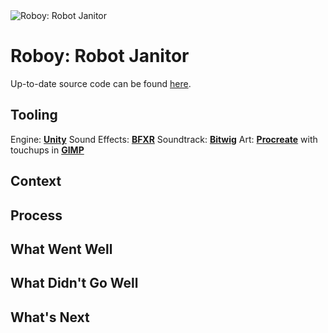 <img src="assets/projectimg/roboy_title.png" alt="Roboy: Robot Janitor" class="hero-image mobile-hero" />

# Roboy: Robot Janitor

Up-to-date source code can be found [here](https://github.com/LTSteve/orbital-cleanup).

## Tooling

Engine: [**Unity**](https://unity.com)
Sound Effects: [**BFXR**](https://www.bfxr.net)
Soundtrack: [**Bitwig**](https://www.bitwig.com)
Art: [**Procreate**](https://procreate.art/ipad) with touchups in [**GIMP**](https://www.gimp.org)

## Context

## Process

## What Went Well

## What Didn't Go Well

## What's Next
